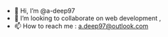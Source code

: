 - 👋 Hi, I’m @a-deep97
- 💞️ I’m looking to collaborate on web development , 
- 📫 How to reach me : a.deep97@outlook.com

<!---
a-deep97/a-deep97 is a ✨ special ✨ repository because its `README.md` (this file) appears on your GitHub profile.
You can click the Preview link to take a look at your changes.
--->
